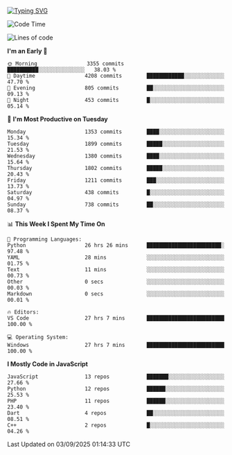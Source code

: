 [![Typing SVG](https://readme-typing-svg.demolab.com?font=Fira+Code&pause=1000&color=F7F7F7&random=false&width=435&lines=Hi+%F0%9F%91%8B%2C+I'm+Rafiu+Sidqi;Junior+Backend+Developer)](https://git.io/typing-svg)
<!--START_SECTION:waka-->
![Code Time](http://img.shields.io/badge/Code%20Time-951%20hrs%205%20mins-blue)

![Lines of code](https://img.shields.io/badge/From%20Hello%20World%20I%27ve%20Written-2.8%20million%20lines%20of%20code-blue)

**I'm an Early 🐤** 

```text
🌞 Morning                3355 commits        ██████████░░░░░░░░░░░░░░░   38.03 % 
🌆 Daytime                4208 commits        ████████████░░░░░░░░░░░░░   47.70 % 
🌃 Evening                805 commits         ██░░░░░░░░░░░░░░░░░░░░░░░   09.13 % 
🌙 Night                  453 commits         █░░░░░░░░░░░░░░░░░░░░░░░░   05.14 % 
```
📅 **I'm Most Productive on Tuesday** 

```text
Monday                   1353 commits        ████░░░░░░░░░░░░░░░░░░░░░   15.34 % 
Tuesday                  1899 commits        █████░░░░░░░░░░░░░░░░░░░░   21.53 % 
Wednesday                1380 commits        ████░░░░░░░░░░░░░░░░░░░░░   15.64 % 
Thursday                 1802 commits        █████░░░░░░░░░░░░░░░░░░░░   20.43 % 
Friday                   1211 commits        ███░░░░░░░░░░░░░░░░░░░░░░   13.73 % 
Saturday                 438 commits         █░░░░░░░░░░░░░░░░░░░░░░░░   04.97 % 
Sunday                   738 commits         ██░░░░░░░░░░░░░░░░░░░░░░░   08.37 % 
```


📊 **This Week I Spent My Time On** 

```text
💬 Programming Languages: 
Python                   26 hrs 26 mins      ████████████████████████░   97.48 % 
YAML                     28 mins             ░░░░░░░░░░░░░░░░░░░░░░░░░   01.75 % 
Text                     11 mins             ░░░░░░░░░░░░░░░░░░░░░░░░░   00.73 % 
Other                    0 secs              ░░░░░░░░░░░░░░░░░░░░░░░░░   00.03 % 
Markdown                 0 secs              ░░░░░░░░░░░░░░░░░░░░░░░░░   00.01 % 

🔥 Editors: 
VS Code                  27 hrs 7 mins       █████████████████████████   100.00 % 

💻 Operating System: 
Windows                  27 hrs 7 mins       █████████████████████████   100.00 % 
```

**I Mostly Code in JavaScript** 

```text
JavaScript               13 repos            ███████░░░░░░░░░░░░░░░░░░   27.66 % 
Python                   12 repos            ██████░░░░░░░░░░░░░░░░░░░   25.53 % 
PHP                      11 repos            ██████░░░░░░░░░░░░░░░░░░░   23.40 % 
Dart                     4 repos             ██░░░░░░░░░░░░░░░░░░░░░░░   08.51 % 
C++                      2 repos             █░░░░░░░░░░░░░░░░░░░░░░░░   04.26 % 
```




 Last Updated on 03/09/2025 01:14:33 UTC
<!--END_SECTION:waka-->
